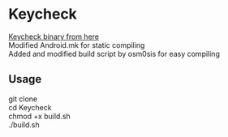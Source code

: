 # Keycheck
[Keycheck binary from here](https://github.com/sonyxperiadev/device-sony-common-init/tree/master/keycheck)<br/>
Modified Android.mk for static compiling<br/>
Added and modified build script by osm0sis for easy compiling<br/>

## Usage
git clone <br/>
cd Keycheck <br/>
chmod +x build.sh <br/>
./build.sh

